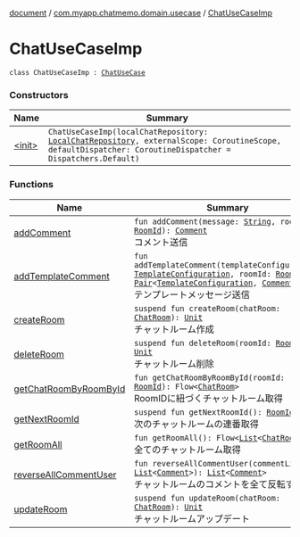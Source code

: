 [document](../../index.md) / [com.myapp.chatmemo.domain.usecase](../index.md) / [ChatUseCaseImp](./index.md)

# ChatUseCaseImp

`class ChatUseCaseImp : `[`ChatUseCase`](../-chat-use-case/index.md)

### Constructors

| Name | Summary |
|---|---|
| [&lt;init&gt;](-init-.md) | `ChatUseCaseImp(localChatRepository: `[`LocalChatRepository`](../../com.myapp.chatmemo.domain.repository/-local-chat-repository/index.md)`, externalScope: CoroutineScope, defaultDispatcher: CoroutineDispatcher = Dispatchers.Default)` |

### Functions

| Name | Summary |
|---|---|
| [addComment](add-comment.md) | `fun addComment(message: `[`String`](https://kotlinlang.org/api/latest/jvm/stdlib/kotlin/-string/index.html)`, roomId: `[`RoomId`](../../com.myapp.chatmemo.domain.model.value/-room-id/index.md)`): `[`Comment`](../../com.myapp.chatmemo.domain.model.value/-comment/index.md)<br>コメント送信 |
| [addTemplateComment](add-template-comment.md) | `fun addTemplateComment(templateConfiguration: `[`TemplateConfiguration`](../../com.myapp.chatmemo.domain.model.value/-template-configuration/index.md)`, roomId: `[`RoomId`](../../com.myapp.chatmemo.domain.model.value/-room-id/index.md)`): `[`Pair`](https://kotlinlang.org/api/latest/jvm/stdlib/kotlin/-pair/index.html)`<`[`TemplateConfiguration`](../../com.myapp.chatmemo.domain.model.value/-template-configuration/index.md)`, `[`Comment`](../../com.myapp.chatmemo.domain.model.value/-comment/index.md)`>`<br>テンプレートメッセージ送信 |
| [createRoom](create-room.md) | `suspend fun createRoom(chatRoom: `[`ChatRoom`](../../com.myapp.chatmemo.domain.model.entity/-chat-room/index.md)`): `[`Unit`](https://kotlinlang.org/api/latest/jvm/stdlib/kotlin/-unit/index.html)<br>チャットルーム作成 |
| [deleteRoom](delete-room.md) | `suspend fun deleteRoom(roomId: `[`RoomId`](../../com.myapp.chatmemo.domain.model.value/-room-id/index.md)`): `[`Unit`](https://kotlinlang.org/api/latest/jvm/stdlib/kotlin/-unit/index.html)<br>チャットルーム削除 |
| [getChatRoomByRoomById](get-chat-room-by-room-by-id.md) | `fun getChatRoomByRoomById(roomId: `[`RoomId`](../../com.myapp.chatmemo.domain.model.value/-room-id/index.md)`): Flow<`[`ChatRoom`](../../com.myapp.chatmemo.domain.model.entity/-chat-room/index.md)`>`<br>RoomIDに紐づくチャットルーム取得 |
| [getNextRoomId](get-next-room-id.md) | `suspend fun getNextRoomId(): `[`RoomId`](../../com.myapp.chatmemo.domain.model.value/-room-id/index.md)<br>次のチャットルームの連番取得 |
| [getRoomAll](get-room-all.md) | `fun getRoomAll(): Flow<`[`List`](https://kotlinlang.org/api/latest/jvm/stdlib/kotlin.collections/-list/index.html)`<`[`ChatRoom`](../../com.myapp.chatmemo.domain.model.entity/-chat-room/index.md)`>>`<br>全てのチャットルーム取得 |
| [reverseAllCommentUser](reverse-all-comment-user.md) | `fun reverseAllCommentUser(commentList: `[`List`](https://kotlinlang.org/api/latest/jvm/stdlib/kotlin.collections/-list/index.html)`<`[`Comment`](../../com.myapp.chatmemo.domain.model.value/-comment/index.md)`>): `[`List`](https://kotlinlang.org/api/latest/jvm/stdlib/kotlin.collections/-list/index.html)`<`[`Comment`](../../com.myapp.chatmemo.domain.model.value/-comment/index.md)`>`<br>チャットルームのコメントを全て反転する |
| [updateRoom](update-room.md) | `suspend fun updateRoom(chatRoom: `[`ChatRoom`](../../com.myapp.chatmemo.domain.model.entity/-chat-room/index.md)`): `[`Unit`](https://kotlinlang.org/api/latest/jvm/stdlib/kotlin/-unit/index.html)<br>チャットルームアップデート |
